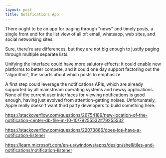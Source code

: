 ```yaml
---
layout: post
title: Notifications App
---
```

There ought to be an app for paging through "news" and timely posts, a single front end for the list view of all of: email, whatsapp, web sites, and social networking sites.

Sure, there're are differences, but they are not big enough to justify paging through multiple separate lists.

Unifying the interface could have more salutory effects: it could enable new platforms to better compete, and it could one day support factoring out the "algorithm", the smarts about which posts to emphasize.

A first step could leverage the notifications APIs, which are already supported by all mainstream operating systems and newsy applications. None of the current user interfaces for viewing notifications is good enough, having just evolved from attention-getting noises. Unfortunately, Apple really doesn't want third party developers to build something here.

https://stackoverflow.com/questions/26754189/new-location-of-the-notification-center-db-file-in-10-10/79255532#79255532

https://stackoverflow.com/questions/22073886/does-ios-have-a-notification-listener

https://learn.microsoft.com/en-us/windows/apps/design/shell/tiles-and-notifications/notification-listener